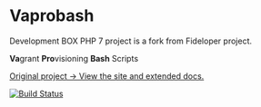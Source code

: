 # Vaprobash

Development BOX PHP 7 project is a fork from Fideloper project.

**Va**&#x200B;grant **Pro**&#x200B;visioning **Bash** Scripts

[Original project -> View the site and extended docs.](http://fideloper.github.io/Vaprobash/index.html)

[![Build Status](https://travis-ci.org/fideloper/Vaprobash.png?branch=master)](https://travis-ci.org/fideloper/Vaprobash)
